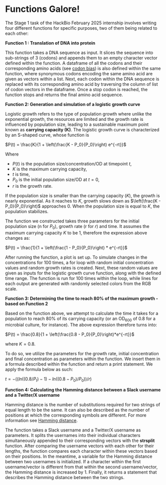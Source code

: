 # Functions Galore! 
The Stage 1 task of the HackBio February 2025 internship involves writing four different functions for specific purposes, two of them being related to each other:


**Function 1 : Translation of DNA into protein**
  
This function takes a DNA sequence as input. It slices the sequence into sub-strings of 3 (codons) and appends them to an empty character vector defined within the function. A dataframe of all the codons and their corresponding amino acids (see [codon bias](https://en.wikipedia.org/wiki/Codon_usage_bias)) is also defined within the same function, where synonymous codons encoding the same amino acid are given as vectors within a list. Next, each codon within the DNA sequence is replaced with its corresponding amino acid by traversing the column of list of codon vectors in the dataframe. Once a stop codon is reached, the function stops and returns the final amino acid sequence.



**Function 2: Generation and simulation of a logistic growth curve**

Logistic growth refers to the type of population growth where unlike the exponential growth, the resources are limited and the growth rate is influenced by population size, leading to a sustainable maximum point known as **carrying capacity (K)**. The logistic growth curve is characterized by an S-shaped curve, whose function is

$P(t) = \frac{K}{1 + \left(\frac{K - P_0}{P_0}\right) e^{-rt}}$

Where 

* $P(t)$ is the population size/concentration/OD at timepoint $t$,
* $K$ is the maximum carrying capacity,
* $t$ is time,
* $P_0$ is the initial population size/OD at $t=0$,
* $r$ is the growth rate.

If the population size is smaller than the carrying capacity ($K$), the growth is nearly exponential. As it reaches to $K$, growth slows down as        $\left(\frac{K - P_0}{P_0}\right)$ approaches 0. When the population size is equal to $K$, the population stabilizes.

The function we constructed takes three parameters for the initial population size (n for $P_0$), growth rate (r for $r$) and time. It assumes the maximum carrying capacity $K$ to be 1, therefore the expression above changes as: 

$P(t) = \frac{1}{1 + \left(\frac{1 - P_0}{P_0}\right) * e^{-rt}}$

After running the function, a plot is set up. To simulate changes in the concentrations for 100 times, a for loop with random initial concentration values and random growth rates is created. Next, these random values are given as inputs for the logistic growth curve function, along with the defined time range. The function is run for 100 times within the loop, while lines for each output are generated with randomly selected colors from the RGB scale.

**Function 3: Determining the time to reach 80% of the maximum growth - based on Function 2**

Based on the function above, we attempt to calculate the time it takes for a population to reach 80% of its carrying capacity (or an OD<sub>600</sub> of 0.8 for a microbial culture, for instance). The above expression therefore turns into:

$P(t) = \frac{0.8}{1 + \left(\frac{0.8 - P_0}{P_0}\right)*e^{-rt}}$

where $K = 0.8$.

To do so, we utilize the parameters for the growth rate, initial concentration and final concentration as parameters within the function. We insert them in a formula described within the function and return a print statement. We apply the formula below as such: 

$t= -((ln((0.8/P_t)-1)-ln((0.8-P_0)/P_0))/r)$


**Function 4: Calculating the Hamming distance between a Slack username and a Twitter/X username**

Hamming distance is the number of substitutions required for two strings of equal length to be the same. It can also be described as the number of positions at which the corresponding symbols are different. For more information see [Hamming distance](https://en.wikipedia.org/wiki/Hamming_distance). 

The function takes a Slack username and a Twitter/X username as parameters. It splits the usernames into their individual characters simultaneously appended to their corresponding vectors with the **strsplit** function. After comparing the username vectors with each other for their lengths, the function compares each character within these vectors based on their positions. In the meantime, a variable for the Hamming distance between two usernames is initialized. If a character within the first username/vector is different from that within the second username/vector, the Hamming distance is increased by 1. Finally, it returns a statement that describes the Hamming distance between the two strings. 






